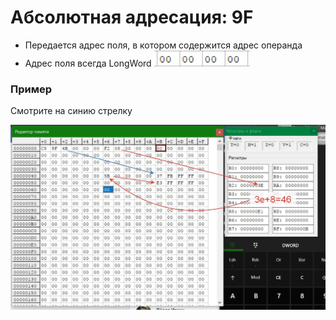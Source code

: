 # Абсолютная адресация: 9F
- Передается адрес поля,  в котором содержится адрес операнда
- Адрес поля всегда LongWord  ![LongWord](../../img/LongWord.png)
### Пример
Смотрите на синию стрелку

![Пример1](../../img/C8-9F-F2.jpg)
